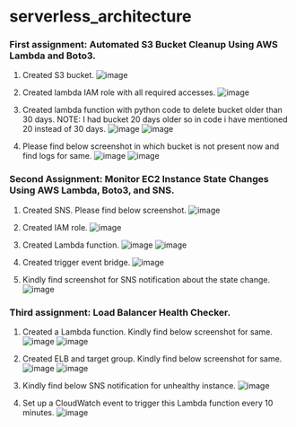 # serverless_architecture

### First assignment: Automated S3 Bucket Cleanup Using AWS Lambda and Boto3.
1. Created S3 bucket.
   ![image](https://github.com/himani0550/serverless_architecture/assets/77041503/191e4509-9000-40a0-9b94-9a1ebb51a756)

2. Created lambda IAM role with all required accesses.
   ![image](https://github.com/himani0550/serverless_architecture/assets/77041503/0c916848-0a83-4f55-b791-30616e20b697)

3. Created lambda function with python code to delete bucket older than 30 days.
   NOTE: I had bucket 20 days older so in code i have mentioned 20 instead of 30 days.
   ![image](https://github.com/himani0550/serverless_architecture/assets/77041503/b1486658-7a20-4d8d-9a07-8f40c00a4fe5)
   ![image](https://github.com/himani0550/serverless_architecture/assets/77041503/b9303b5f-e9d5-4665-bc17-4e0264bc6106)

4. Please find below screenshot in which bucket is not present now and find logs for same.
   ![image](https://github.com/himani0550/serverless_architecture/assets/77041503/7990d0e3-2ca9-4cfc-9131-0924df3760db)
   ![image](https://github.com/himani0550/serverless_architecture/assets/77041503/a1fb1cf9-b7b8-42f4-bb9a-a8f5623b04ef)

 ### Second Assignment: Monitor EC2 Instance State Changes Using AWS Lambda, Boto3, and SNS.
 1. Created SNS. Please find below screenshot.
    ![image](https://github.com/himani0550/serverless_architecture/assets/77041503/8a2c2018-2918-4ae5-9992-d5ebdbd2a9ce)

 2. Created IAM role.
      ![image](https://github.com/himani0550/serverless_architecture/assets/77041503/0c916848-0a83-4f55-b791-30616e20b697)

 3. Created Lambda function.
    ![image](https://github.com/himani0550/serverless_architecture/assets/77041503/83e8c371-251a-4339-85ee-3c65e23337a4)
    ![image](https://github.com/himani0550/serverless_architecture/assets/77041503/daef940c-8239-42cc-bd42-4ce2f7baf122)

 5. Created trigger event bridge.
    ![image](https://github.com/himani0550/serverless_architecture/assets/77041503/48e9296c-03cd-4a74-891f-b846e6a1d3e1)

 6. Kindly find screenshot for SNS notification about the state change.
    ![image](https://github.com/himani0550/serverless_architecture/assets/77041503/e9db5ff2-5c67-45cc-943e-78666372d1d9)

 ### Third assignment: Load Balancer Health Checker.  
 1. Created a Lambda function. Kindly find below screenshot for same.
    ![image](https://github.com/himani0550/serverless_architecture/assets/77041503/074b352b-5fc0-49e7-b72b-e181786385ca)
    ![image](https://github.com/himani0550/serverless_architecture/assets/77041503/b0eded74-cdcc-4fc9-a6c0-e0c857e593f0)

 2. Created ELB and target group. Kindly find below screenshot for same.
    ![image](https://github.com/himani0550/serverless_architecture/assets/77041503/4721b352-22a4-4229-9ac4-f3fbb92d4d2a)
    ![image](https://github.com/himani0550/serverless_architecture/assets/77041503/dc680c58-c626-4d6a-871f-d8eefec1d46b)

 3. Kindly find below SNS notification for unhealthy instance.
    ![image](https://github.com/himani0550/serverless_architecture/assets/77041503/30642a43-f561-4b6e-a5c9-3db924b78455)

 4. Set up a CloudWatch event to trigger this Lambda function every 10 minutes.
    ![image](https://github.com/himani0550/serverless_architecture/assets/77041503/18fd8ab7-46b4-47b7-85e6-3a2abb586e9c)
  
   

   
   


    
   
   
    


   





